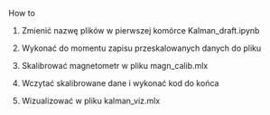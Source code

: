 How to

1. Zmienić nazwę plików w pierwszej komórce Kalman_draft.ipynb

2. Wykonać do momentu zapisu przeskalowanych danych do pliku

3. Skalibrować magnetometr w pliku magn_calib.mlx

4. Wczytać skalibrowane dane i wykonać kod do końca

5. Wizualizować w pliku kalman_viz.mlx
